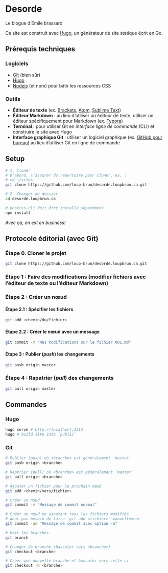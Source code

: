 # Desorde

Le blogue d’Émile brassard

Ce site est construit avec [Hugo](https://gohugo.io/), un générateur de site statique écrit en Go.

## Prérequis techniques

### Logiciels

* [Git](https://git-scm.com/) (bien sûr)
* [Hugo](https://gohugo.io/)
* [Nodejs](https://nodejs.org/fr) (et npm) pour bâtir les ressources CSS

### Outils

* **Éditeur de texte** (ex. [Brackets](http://brackets.io/), [Atom](https://atom.io/), [Sublime Text](http://www.sublimetext.com/))
* **Éditeur Markdown** : au lieu d’utiliser un éditeur de texte, utiliser un éditeur spécifiquement pour Markdown (ex. [Typora](http://www.sublimetext.com/))
* **Terminal** : pour utiliser Git en _interface ligne de commande_ (CLI) et construire le site avec Hugo
* **Interface graphique Git** : utiliser un logiciel graphique (ex. [GitHub pour bureau](https://desktop.github.com/)) au lieu d’utiliser Git en ligne de commande

## Setup

```bash
# 1. Cloner
# D’abord, s’assurer du répertoire pour cloner, ex. :
# cd ~/sites
git clone https://github.com/loup-brun/desorde.loupbrun.ca.git

# 2. Changer de dossier
cd desorde.loupbrun.ca

# postcss-cli doit être installé séparément
npm install 
```

_Avec ça, on est en business!_

## Protocole éditorial (avec Git)

### Étape 0. Cloner le projet  
```bash
git clone https://github.com/loup-brun/desorde.loupbrun.ca.git
```
### Étape 1 : Faire des modifications (modifier fichiers avec l’éditeur de texte ou l’éditeur Markdown)

### Étape 2 : Créer un nœud

#### Étape 2.1 : Spécifier les fichiers
```bash
git add <chemin/du/fichier>
```
#### Étape 2.2 : Créer le nœud avec un message
```bash
git commit -m "Mes modifications sur le fichier 001.md"
```
#### Étape 3 : Publier (_push_) les changements

```bash
git push origin master
```

### Étape 4 : Rapatrier (_pull_) des changements
```bash
git pull origin master
```


## Commandes

### Hugo

```bash
hugo serve # http://localhost:1313
hugo # build site into `public`
```

### Git

```bash
# Publier (push) où <branche> est généralement `master`
git push origin <branche>

# Raptrier (pull) où <branche> est généralement `master`
git pull origin <branche>

# Ajouter un fichier pour le prochain nœud
git add <chemin/vers/fichier>

# Créer un nœud
git commit -m "Message de commit normal"

# Créer un nœud en ajoutant tous les fichiers modifiés
# donc pas besoin de faire `git add <fichier>` manuellement
git commit -am "Message de commit avec option -a"

# Voir les branches
git branch

# Changer de branche (basculer vers <branche>)
git checkout <branche>

# Créer une nouvelle branche et basculer vers celle-ci
git checkout -b <branche>
```

